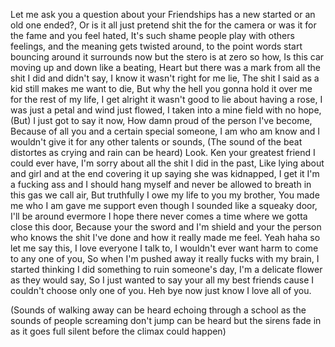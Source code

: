 Let me ask you a question about your
Friendships has a new started or an old one ended?,
Or is it all just pretend shit the for the camera or was it for the fame and you feel hated,
It's such shame people play with others feelings,
and the meaning gets twisted around,
to the point words start bouncing around 
it surrounds now but the stero is at zero so how, 
Is this car moving up and down like a beating,
Heart but there was a mark from all the shit I did and didn't say,
I know it wasn't right for me lie,
The shit I said as a kid still makes me want to die,
But why the hell you gonna hold it over me for the rest of my life,
I get alright it wasn't good to lie about having a rose,
I was just a petal and wind just flowed,
I taken into a mine field with no hope,
(But)
I just got to say it now,
How damn proud of the person I've become,
Because of all you and a certain special someone,
I am who am know and I wouldn't give it for any other talents or sounds, 
(The sound of the beat distortes as crying and rain can be heard)
Look.
Ken your greatest friend I could ever have,
I'm sorry about all the shit I did in the past,
Like lying about and girl and at the end covering it up saying she was kidnapped,
I get it I'm a fucking ass and I should hang myself and never be allowed to breath in this gas we call air, 
But truthfully I owe my life to you my brother,
You made me who I am gave me support even though I sounded like a squeaky door,
I'll be around evermore I hope there never comes a time where we gotta close this door,
Because your the sword and I'm shield and your the person who knows the shit I've done and how it really made me feel. 
Yeah haha so let me say this,
I love everyone I talk to,
I wouldn't ever want harm to come to any one of you,
So when I'm pushed away it really fucks with my brain,
I started thinking I did something to ruin someone's day,
I'm a delicate flower as they would say,
So I just wanted to say your all my best friends cause I couldn't choose only one of you. 
Heh bye now just know I love all of you.

(Sounds of walking away can be heard echoing through a school as the sounds of people screaming don't jump can be heard but the sirens fade in as it goes full silent before the climax could happen)